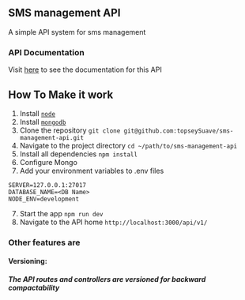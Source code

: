 ## SMS management API
A simple API system for sms management

### API Documentation
Visit [here](https://documenter.getpostman.com/view/2928491/S1EH21Zo) to see the documentation for this API

## How To Make it work
1. Install [`node`](https://nodejs.org/en/download/)
2. Install [`mongodb`](https://docs.mongodb.com/v3.2/installation/)
3. Clone the repository `git clone git@github.com:topseySuave/sms-management-api.git`
4. Navigate to the project directory `cd ~/path/to/sms-management-api`
5. Install all dependencies `npm install`
6. Configure Mongo
7. Add your environment variables to .env files
```
SERVER=127.0.0.1:27017
DATABASE_NAME=<DB Name>
NODE_ENV=development
```
7. Start the app `npm run dev`
8. Navigate to the API home `http://localhost:3000/api/v1/`

### Other features are
#### Versioning:
##### The API routes and controllers are versioned for backward compactability
